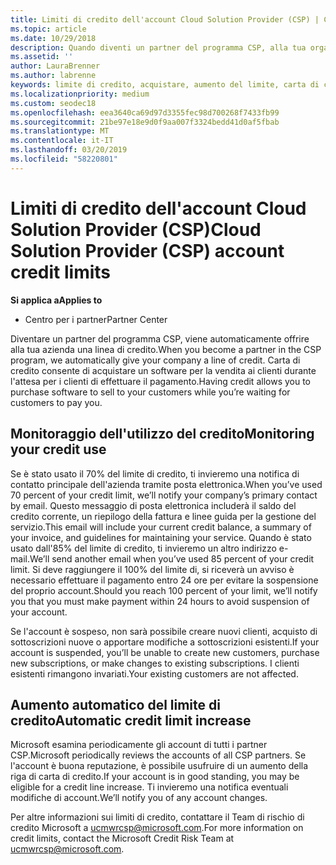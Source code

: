 ```yaml
---
title: Limiti di credito dell'account Cloud Solution Provider (CSP) | Centro per i partner
ms.topic: article
ms.date: 10/29/2018
description: Quando diventi un partner del programma CSP, alla tua organizzazione viene assegnato un limite di credito che ti consente di acquistare software per la vendita ai clienti, nell'attesa di ricevere da questi i pagamenti per i loro acquisti.
ms.assetid: ''
author: LauraBrenner
ms.author: labrenne
keywords: limite di credito, acquistare, aumento del limite, carta di credito riga
ms.localizationpriority: medium
ms.custom: seodec18
ms.openlocfilehash: eea3640ca69d97d3355fec98d700268f7433fb99
ms.sourcegitcommit: 21be97e18e9d0f9aa007f3324bedd41d0af5fbab
ms.translationtype: MT
ms.contentlocale: it-IT
ms.lasthandoff: 03/20/2019
ms.locfileid: "58220801"
---
```

# <a name="cloud-solution-provider-csp-account-credit-limits"></a><span data-ttu-id="cc383-104">Limiti di credito dell'account Cloud Solution Provider (CSP)</span><span class="sxs-lookup"><span data-stu-id="cc383-104">Cloud Solution Provider (CSP) account credit limits</span></span>

<span data-ttu-id="cc383-105">**Si applica a**</span><span class="sxs-lookup"><span data-stu-id="cc383-105">**Applies to**</span></span>

- <span data-ttu-id="cc383-106">Centro per i partner</span><span class="sxs-lookup"><span data-stu-id="cc383-106">Partner Center</span></span>

<span data-ttu-id="cc383-107">Diventare un partner del programma CSP, viene automaticamente offrire alla tua azienda una linea di credito.</span><span class="sxs-lookup"><span data-stu-id="cc383-107">When you become a partner in the CSP program, we automatically give your company a line of credit.</span></span> <span data-ttu-id="cc383-108">Carta di credito consente di acquistare un software per la vendita ai clienti durante l'attesa per i clienti di effettuare il pagamento.</span><span class="sxs-lookup"><span data-stu-id="cc383-108">Having credit allows you to purchase software to sell to your customers while you’re waiting for customers to pay you.</span></span> 

## <a name="monitoring-your-credit-use"></a><span data-ttu-id="cc383-109">Monitoraggio dell'utilizzo del credito</span><span class="sxs-lookup"><span data-stu-id="cc383-109">Monitoring your credit use</span></span>

<span data-ttu-id="cc383-110">Se è stato usato il 70% del limite di credito, ti invieremo una notifica di contatto principale dell'azienda tramite posta elettronica.</span><span class="sxs-lookup"><span data-stu-id="cc383-110">When you’ve used 70 percent of your credit limit, we’ll notify your company’s primary contact by email.</span></span> <span data-ttu-id="cc383-111">Questo messaggio di posta elettronica includerà il saldo del credito corrente, un riepilogo della fattura e linee guida per la gestione del servizio.</span><span class="sxs-lookup"><span data-stu-id="cc383-111">This email will include your current credit balance, a summary of your invoice, and guidelines for maintaining your service.</span></span> <span data-ttu-id="cc383-112">Quando è stato usato dall'85% del limite di credito, ti invieremo un altro indirizzo e-mail.</span><span class="sxs-lookup"><span data-stu-id="cc383-112">We’ll send another email when you’ve used 85 percent of your credit limit.</span></span> <span data-ttu-id="cc383-113">Si deve raggiungere il 100% del limite di, si riceverà un avviso è necessario effettuare il pagamento entro 24 ore per evitare la sospensione del proprio account.</span><span class="sxs-lookup"><span data-stu-id="cc383-113">Should you reach 100 percent of your limit, we’ll notify you that you must make payment within 24 hours to avoid suspension of your account.</span></span> 

<span data-ttu-id="cc383-114">Se l'account è sospeso, non sarà possibile creare nuovi clienti, acquisto di sottoscrizioni nuove o apportare modifiche a sottoscrizioni esistenti.</span><span class="sxs-lookup"><span data-stu-id="cc383-114">If your account is suspended, you’ll be unable to create new customers, purchase new subscriptions, or make changes to existing subscriptions.</span></span> <span data-ttu-id="cc383-115">I clienti esistenti rimangono invariati.</span><span class="sxs-lookup"><span data-stu-id="cc383-115">Your existing customers are not affected.</span></span> 

## <a name="automatic-credit-limit-increase"></a><span data-ttu-id="cc383-116">Aumento automatico del limite di credito</span><span class="sxs-lookup"><span data-stu-id="cc383-116">Automatic credit limit increase</span></span>

<span data-ttu-id="cc383-117">Microsoft esamina periodicamente gli account di tutti i partner CSP.</span><span class="sxs-lookup"><span data-stu-id="cc383-117">Microsoft periodically reviews the accounts of all CSP partners.</span></span> <span data-ttu-id="cc383-118">Se l'account è buona reputazione, è possibile usufruire di un aumento della riga di carta di credito.</span><span class="sxs-lookup"><span data-stu-id="cc383-118">If your account is in good standing, you may be eligible for a credit line increase.</span></span> <span data-ttu-id="cc383-119">Ti invieremo una notifica eventuali modifiche di account.</span><span class="sxs-lookup"><span data-stu-id="cc383-119">We’ll notify you of any account changes.</span></span> 

<span data-ttu-id="cc383-120">Per altre informazioni sui limiti di credito, contattare il Team di rischio di credito Microsoft a ucmwrcsp@microsoft.com.</span><span class="sxs-lookup"><span data-stu-id="cc383-120">For more information on credit limits, contact the Microsoft Credit Risk Team at ucmwrcsp@microsoft.com.</span></span> 
